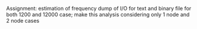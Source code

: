 Assignment: estimation of frequency dump of I/O for text and binary file for both 1200 and 12000 case; make this analysis considering only 1 node and 2 node cases
